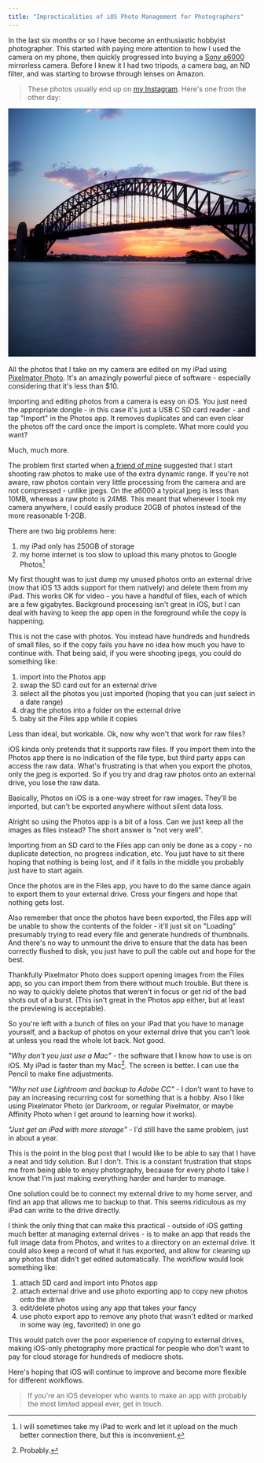 ```yaml
---
title: "Impracticalities of iOS Photo Management for Photographers"
---
```


In the last six months or so I have become an enthusiastic hobbyist photographer. This started with paying more attention to how I used the camera on my phone, then quickly progressed into buying a [Sony a6000](https://www.sony.com.au/electronics/interchangeable-lens-cameras/ilce-6000-body-kit) mirrorless camera. Before I knew it I had two tripods, a camera bag, an ND filter, and was starting to browse through lenses on Amazon.

> These photos usually end up on [my Instagram](https://instagram.com/willhbr). Here's one from the other day:

![The Sydney Harbour Bridge at sunset](/images/2019/harbour-bridge.jpg)

All the photos that I take on my camera are edited on my iPad using [Pixelmator Photo](https://www.pixelmator.com/photo/). It's an amazingly powerful piece of software - especially considering that it's less than $10.

Importing and editing photos from a camera is easy on iOS. You just need the appropriate dongle - in this case it's just a USB C SD card reader - and tap "Import" in the Photos app. It removes duplicates and can even clear the photos off the card once the import is complete. What more could you want?

Much, much more.

The problem first started when [a friend of mine](https://instagram.com/sam_yamoah) suggested that I start shooting raw photos to make use of the extra dynamic range. If you're not aware, raw photos contain very little processing from the camera and are not compressed - unlike jpegs. On the a6000 a typical jpeg is less than 10MB, whereas a raw photo is 24MB. This meant that whenever I took my camera anywhere, I could easily produce 20GB of photos instead of the more reasonable 1-2GB.

There are two big problems here:

1. my iPad only has 250GB of storage
2. my home internet is too slow to upload this many photos to Google Photos[^better-internet]

My first thought was to just dump my unused photos onto an external drive (now that iOS 13 adds support for them natively) and delete them from my iPad. This works OK for video - you have a handful of files, each of which are a few gigabytes. Background processing isn't great in iOS, but I can deal with having to keep the app open in the foreground while the copy is happening.

This is not the case with photos. You instead have hundreds and hundreds of small files, so if the copy fails you have no idea how much you have to continue with. That being said, if you were shooting jpegs, you could do something like:

1. import into the Photos app
2. swap the SD card out for an external drive
3. select all the photos you just imported (hoping that you can just select in a date range)
4. drag the photos into a folder on the external drive
5. baby sit the Files app while it copies

Less than ideal, but workable. Ok, now why won't that work for raw files?

iOS kinda only pretends that it supports raw files. If you import them into the Photos app there is no indication of the file type, but third party apps can access the raw data. What's frustrating is that when you export the photos, only the jpeg is exported. So if you try and drag raw photos onto an external drive, you lose the raw data.

Basically, Photos on iOS is a one-way street for raw images. They'll be imported, but can't be exported anywhere without silent data loss.

Alright so using the Photos app is a bit of a loss. Can we just keep all the images as files instead? The short answer is "not very well".

Importing from an SD card to the Files app can only be done as a copy - no duplicate detection, no progress indication, etc. You just have to sit there hoping that nothing is being lost, and if it fails in the middle you probably just have to start again.

Once the photos are in the Files app, you have to do the same dance again to export them to your external drive. Cross your fingers and hope that nothing gets lost.

Also remember that once the photos have been exported, the Files app will be unable to show the contents of the folder - it'll just sit on "Loading" presumably trying to read every file and generate hundreds of thumbnails. And there's no way to unmount the drive to ensure that the data has been correctly flushed to disk, you just have to pull the cable out and hope for the best.

Thankfully Pixelmator Photo does support opening images from the Files app, so you can import them from there without much trouble. But there is no way to quickly delete photos that weren't in focus or get rid of the bad shots out of a burst. (This isn't great in the Photos app either, but at least the previewing is acceptable).

So you're left with a bunch of files on your iPad that you have to manage yourself, and a backup of photos on your external drive that you can't look at unless you read the whole lot back. Not good.

_"Why don't you just use a Mac"_ - the software that I know how to use is on iOS. My iPad is faster than my Mac[^probably-faster]. The screen is better. I can use the Pencil to make fine adjustments.

_"Why not use Lightroom and backup to Adobe CC"_ - I don't want to have to pay an increasing recurring cost for something that is a hobby. Also I like using Pixelmator Photo (or Darkroom, or regular Pixelmator, or maybe Affinity Photo when I get around to learning how it works).

_"Just get an iPad with more storage"_ - I'd still have the same problem, just in about a year.

This is the point in the blog post that I would like to be able to say that I have a neat and tidy solution. But I don't. This is a constant frustration that stops me from being able to enjoy photography, because for every photo I take I know that I'm just making everything harder and harder to manage.

One solution could be to connect my external drive to my home server, and find an app that allows me to backup to that. This seems ridiculous as my iPad can write to the drive directly.

I think the only thing that can make this practical - outside of iOS getting much better at managing external drives - is to make an app that reads the full image data from Photos, and writes to a directory on an external drive. It could also keep a record of what it has exported, and allow for cleaning up any photos that didn't get edited automatically. The workflow would look something like:

1. attach SD card and import into Photos app
2. attach external drive and use photo exporting app to copy new photos onto the drive
3. edit/delete photos using any app that takes your fancy
4. use photo export app to remove any photo that wasn't edited or marked in some way (eg, favorited) in one go

This would patch over the poor experience of copying to external drives, making iOS-only photography more practical for people who don't want to pay for cloud storage for hundreds of mediocre shots.

Here's hoping that iOS will continue to improve and become more flexible for different workflows.

> If you're an iOS developer who wants to make an app with probably the most limited appeal ever, get in touch.

[^better-internet]: I will sometimes take my iPad to work and let it upload on the much better connection there, but this is inconvenient.

[^probably-faster]: Probably.
